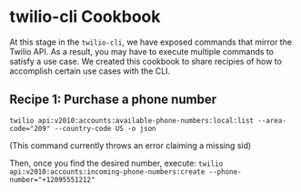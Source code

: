 
# twilio-cli Cookbook

At this stage in the `twilio-cli`, we have exposed commands that mirror the Twilio API. As a result, you may have to execute multiple commands to satisfy a use case. We created this cookbook to share recipies of how to accomplish certain use cases with the CLI.

## Recipe 1: Purchase a phone number

```twilio api:v2010:accounts:available-phone-numbers:local:list --area-code="209" --country-code US -o json```

(This command currently throws an error claiming a missing sid)

Then, once you find the desired number, execute:
```twilio api:v2010:accounts:incoming-phone-numbers:create --phone-number="+12095551212"```
